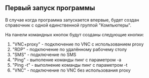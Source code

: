 ## Первый запуск программыВ случае когда программа запускается впервые, будет создан справочник с одной единственной группой "Компьютеры".На панели командных кнопок будут созданы следующие кнопки:1. "VNC+proxy" - подключение по VNC с использованием proxy2. "RDP" - подключение по удалённому рабочему столу3. "SMS" - подключение по SMS4. "Ping" - выполение команды пинг с параметром -a5. "Ping -t" - выполнение команды пинг с параметром -t6. "VNC" - подключение по VNC без использования proxy